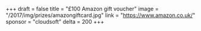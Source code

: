 +++
draft = false
title = "£100 Amazon gift voucher"
image = "/2017/img/prizes/amazongiftcard.jpg"
link = "https://www.amazon.co.uk/"
sponsor = "cloudsoft"
delta = 200
+++
